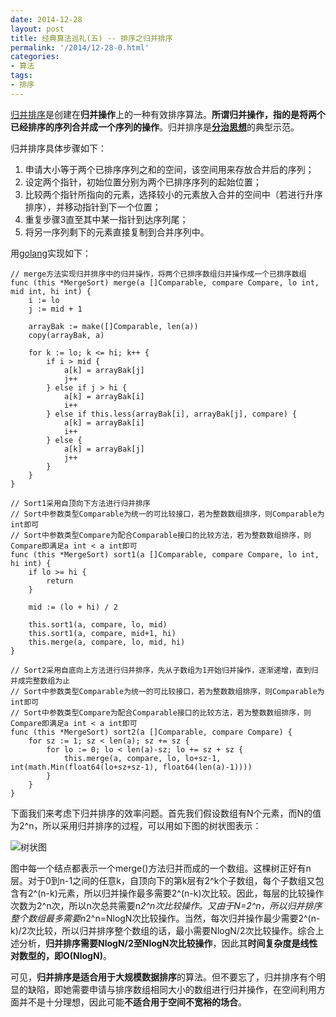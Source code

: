```yaml
---
date: 2014-12-28
layout: post
title: 经典算法巡礼(五) -- 排序之归并排序
permalink: '/2014/12-28-0.html'
categories:
- 算法
tags:
- 排序
---
```



[归并排序](http://en.wikipedia.org/wiki/Merge_sort)是创建在**归并操作**上的一种有效排序算法。**所谓归并操作，指的是将两个已经排序的序列合并成一个序列的操作**。归并排序是[**分治思想**](http://en.wikipedia.org/wiki/Divide_and_conquer_algorithms)的典型示范。

归并排序具体步骤如下：

1. 申请大小等于两个已排序序列之和的空间，该空间用来存放合并后的序列；
2. 设定两个指针，初始位置分别为两个已排序序列的起始位置；
3. 比较两个指针所指向的元素，选择较小的元素放入合并的空间中（若进行升序排序），并移动指针到下一个位置；
4. 重复步骤3直至其中某一指针到达序列尾；
5. 将另一序列剩下的元素直接复制到合并序列中。

用[golang](https://golang.org/)实现如下： 

	// merge方法实现归并排序中的归并操作，将两个已排序数组归并操作成一个已排序数组
	func (this *MergeSort) merge(a []Comparable, compare Compare, lo int, mid int, hi int) {
		i := lo
		j := mid + 1

		arrayBak := make([]Comparable, len(a))
		copy(arrayBak, a)

		for k := lo; k <= hi; k++ {
			if i > mid {
				a[k] = arrayBak[j]
				j++
			} else if j > hi {
				a[k] = arrayBak[i]
				i++
			} else if this.less(arrayBak[i], arrayBak[j], compare) {
				a[k] = arrayBak[i]
				i++
			} else {
				a[k] = arrayBak[j]
				j++
			}
		}
	}

	// Sort1采用自顶向下方法进行归并排序
	// Sort中参数类型Comparable为统一的可比较接口，若为整数数组排序，则Comparable为int即可
	// Sort中参数类型Compare为配合Comparable接口的比较方法，若为整数数组排序，则Compare即满足a int < a int即可
	func (this *MergeSort) sort1(a []Comparable, compare Compare, lo int, hi int) {
		if lo >= hi {
			return
		}

		mid := (lo + hi) / 2

		this.sort1(a, compare, lo, mid)
		this.sort1(a, compare, mid+1, hi)
		this.merge(a, compare, lo, mid, hi)
	}

	// Sort2采用自底向上方法进行归并排序，先从子数组为1开始归并操作，逐渐递增，直到归并成完整数组为止
	// Sort中参数类型Comparable为统一的可比较接口，若为整数数组排序，则Comparable为int即可
	// Sort中参数类型Compare为配合Comparable接口的比较方法，若为整数数组排序，则Compare即满足a int < a int即可
	func (this *MergeSort) sort2(a []Comparable, compare Compare) {
		for sz := 1; sz < len(a); sz += sz {
			for lo := 0; lo < len(a)-sz; lo += sz + sz {
				this.merge(a, compare, lo, lo+sz-1, int(math.Min(float64(lo+sz+sz-1), float64(len(a)-1))))
			}
		}
	}

下面我们来考虑下归并排序的效率问题。首先我们假设数组有N个元素，而N的值为2^n，所以采用归并排序的过程，可以用如下图的树状图表示：

![树状图](/img/2014-12-28-0.png "树状图")

图中每一个结点都表示一个merge()方法归并而成的一个数组。这棵树正好有n层。对于0到n-1之间的任意k，自顶向下的第k层有2^k个子数组，每个子数组又包含有2^(n-k)元素，所以归并操作最多需要2^(n-k)次比较。因此，每层的比较操作次数为2^n次，所以n次总共需要n*2^n次比较操作。又由于N=2^n，所以归并排序整个数组最多需要n*2^n=NlogN次比较操作。当然，每次归并操作最少需要2^(n-k)/2次比较，所以归并排序整个数组的话，最小需要NlogN/2次比较操作。综合上述分析，**归并排序需要NlogN/2至NlogN次比较操作**，因此其**时间复杂度是线性对数型的，即O(NlogN)**。

可见，**归并排序是适合用于大规模数据排序**的算法。但不要忘了，归并排序有个明显的缺陷，即她需要申请与排序数组相同大小的数组进行归并操作，在空间利用方面并不是十分理想，因此可能**不适合用于空间不宽裕的场合**。